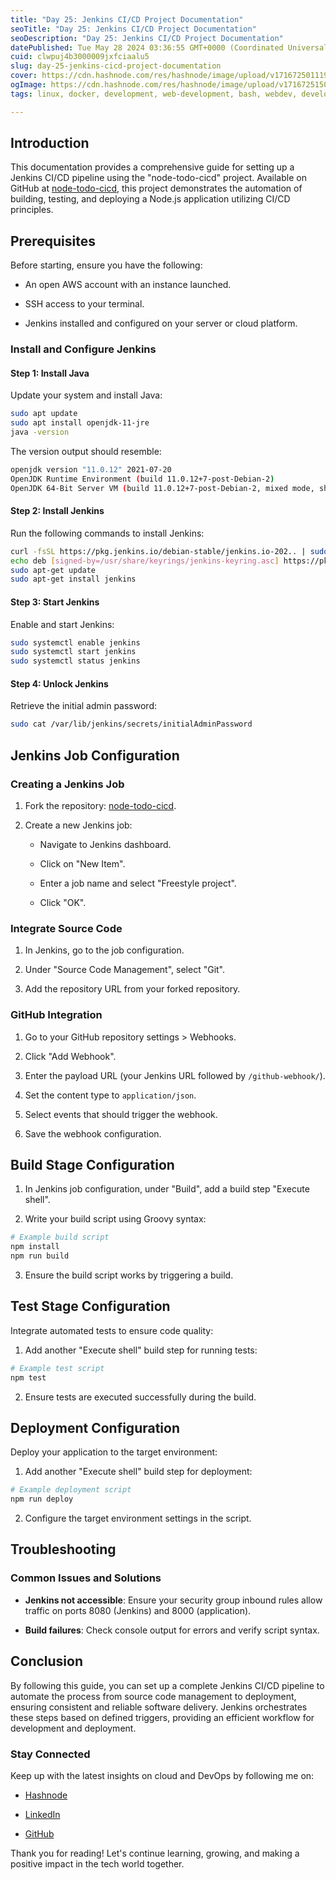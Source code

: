 ```yaml
---
title: "Day 25: Jenkins CI/CD Project Documentation"
seoTitle: "Day 25: Jenkins CI/CD Project Documentation"
seoDescription: "Day 25: Jenkins CI/CD Project Documentation"
datePublished: Tue May 28 2024 03:36:55 GMT+0000 (Coordinated Universal Time)
cuid: clwpuj4b3000009jxfciaalu5
slug: day-25-jenkins-cicd-project-documentation
cover: https://cdn.hashnode.com/res/hashnode/image/upload/v1716725011197/11e9a540-c528-42bf-9b05-40ffc099ebf6.png
ogImage: https://cdn.hashnode.com/res/hashnode/image/upload/v1716725150892/e2e3c123-56f3-4f9b-97d8-8179870e0579.png
tags: linux, docker, development, web-development, bash, webdev, developer, devops, jenkins, web3, devops-articles, 90daysofdevops, wemakedevs, trainwithshubham

---
```


## Introduction

This documentation provides a comprehensive guide for setting up a Jenkins CI/CD pipeline using the "node-todo-cicd" project. Available on GitHub at [node-todo-cicd](https://github.com/LondheShubham153/node-todo-cicd), this project demonstrates the automation of building, testing, and deploying a Node.js application utilizing CI/CD principles.

## Prerequisites

Before starting, ensure you have the following:

* An open AWS account with an instance launched.
    
* SSH access to your terminal.
    
* Jenkins installed and configured on your server or cloud platform.
    

### Install and Configure Jenkins

#### Step 1: Install Java

Update your system and install Java:

```sh
sudo apt update
sudo apt install openjdk-11-jre
java -version
```

The version output should resemble:

```bash
openjdk version "11.0.12" 2021-07-20
OpenJDK Runtime Environment (build 11.0.12+7-post-Debian-2)
OpenJDK 64-Bit Server VM (build 11.0.12+7-post-Debian-2, mixed mode, sharing)
```

#### Step 2: Install Jenkins

Run the following commands to install Jenkins:

```sh
curl -fsSL https://pkg.jenkins.io/debian-stable/jenkins.io-202.. | sudo tee /usr/share/keyrings/jenkins-keyring.asc > /dev/null
echo deb [signed-by=/usr/share/keyrings/jenkins-keyring.asc] https://pkg.jenkins.io/debian-stable binary/ | sudo tee /etc/apt/sources.list.d/jenkins.list > /dev/null
sudo apt-get update
sudo apt-get install jenkins
```

#### Step 3: Start Jenkins

Enable and start Jenkins:

```sh
sudo systemctl enable jenkins
sudo systemctl start jenkins
sudo systemctl status jenkins
```

#### Step 4: Unlock Jenkins

Retrieve the initial admin password:

```sh
sudo cat /var/lib/jenkins/secrets/initialAdminPassword
```

## Jenkins Job Configuration

### Creating a Jenkins Job

1. Fork the repository: [node-todo-cicd](https://github.com/LondheShubham153/node-todo-cicd.git).
    
2. Create a new Jenkins job:
    
    * Navigate to Jenkins dashboard.
        
    * Click on "New Item".
        
    * Enter a job name and select "Freestyle project".
        
    * Click "OK".
        

### Integrate Source Code

1. In Jenkins, go to the job configuration.
    
2. Under "Source Code Management", select "Git".
    
3. Add the repository URL from your forked repository.
    

### GitHub Integration

1. Go to your GitHub repository settings &gt; Webhooks.
    
2. Click "Add Webhook".
    
3. Enter the payload URL (your Jenkins URL followed by `/github-webhook/`).
    
4. Set the content type to `application/json`.
    
5. Select events that should trigger the webhook.
    
6. Save the webhook configuration.
    

## Build Stage Configuration

1. In Jenkins job configuration, under "Build", add a build step "Execute shell".
    
2. Write your build script using Groovy syntax:
    

```sh
# Example build script
npm install
npm run build
```

3. Ensure the build script works by triggering a build.
    

## Test Stage Configuration

Integrate automated tests to ensure code quality:

1. Add another "Execute shell" build step for running tests:
    

```sh
# Example test script
npm test
```

2. Ensure tests are executed successfully during the build.
    

## Deployment Configuration

Deploy your application to the target environment:

1. Add another "Execute shell" build step for deployment:
    

```sh
# Example deployment script
npm run deploy
```

2. Configure the target environment settings in the script.
    

## Troubleshooting

### Common Issues and Solutions

* **Jenkins not accessible**: Ensure your security group inbound rules allow traffic on ports 8080 (Jenkins) and 8000 (application).
    
* **Build failures**: Check console output for errors and verify script syntax.
    

## Conclusion

By following this guide, you can set up a complete Jenkins CI/CD pipeline to automate the process from source code management to deployment, ensuring consistent and reliable software delivery. Jenkins orchestrates these steps based on defined triggers, providing an efficient workflow for development and deployment.

### Stay Connected

Keep up with the latest insights on cloud and DevOps by following me on:

* [Hashnode](https://hashnode.com/rikkkdipen)
    
* [LinkedIn](https://www.linkedin.com/in/rikkkdipen)
    
* [GitHub](https://github.com/rikkkdipen)
    

Thank you for reading! Let's continue learning, growing, and making a positive impact in the tech world together.